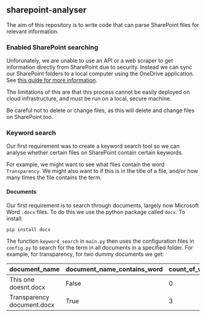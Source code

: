 ## sharepoint-analyser

The aim of this repository is to write code that can parse SharePoint files for relevant information.

### Enabled SharePoint searching

Unforunately, we are unable to use an API or a web scraper to get information directly from SharePoint due to security. Instead we can sync our SharePoint folders to a local computer using the OneDrive application. See [this guide for more information](https://support.microsoft.com/en-us/office/sync-sharepoint-files-and-folders-87a96948-4dd7-43e4-aca1-53f3e18bea9b).

The limitations of this are that this process cannot be easily deployed on cloud infrastructure, and must be run on a local, secure machine.

Be careful not to delete or change files, as this will delete and change files on SharePoint too.

### Keyword search

Our first requirement was to create a keyword search tool so we can analyse whether certain files on SharePoint contain certain keywords.

For example, we might want to see what files contain the word `Transparency`. We might also want to if this is in the title of a file, and/or how many times the file contains the term.

#### Documents

Our first requirement is to search through documents, largely now Microsoft Word `.docx` files. To do this we use the python package called `docx`. To install:

`pip install docx`

The function `keyword_search` in `main.py` then uses the configuration files in `config.py` to search for the term in all documents in a specified folder. For example, for transparency, for two dummy documents we get:

| document_name | document_name_contains_word | count_of_word_in_document |
| -- | -- | -- |
| This one doesnt.docx | False | 0 |
| Transparency document.docx | True | 3 |